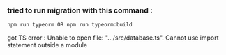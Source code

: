 ### tried to run migration with this command :
```
npm run typeorm OR npm run typeorm:build
```

got TS error :
 Unable to open file: ".../src/database.ts". Cannot use import statement outside a module
